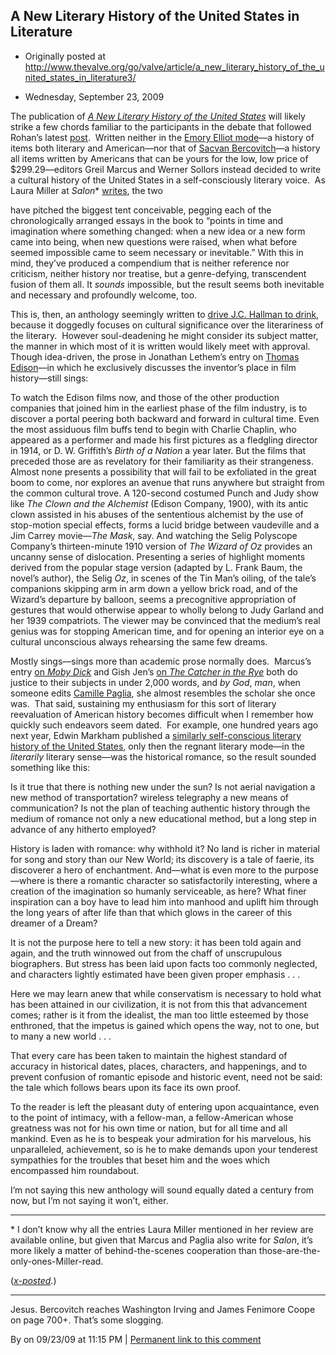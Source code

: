## A New Literary History of the United States in Literature

 * Originally posted at http://www.thevalve.org/go/valve/article/a_new_literary_history_of_the_united_states_in_literature3/

* Wednesday, September 23, 2009 

The publication of [_A New Literary History of the United States_](http://www.amazon.com/exec/obidos/ASIN/0674035941/diesekoschmar-20) will likely strike a few chords familiar to the participants in the debate that followed Rohan’s latest [post](http://www.thevalve.org/go/valve/article/this_week_in_my_classes_revisited_with_some_thoughts_on_j_c_hallman/).  Written neither in the [Emory Elliot mode](http://www.amazon.com/exec/obidos/ASIN/0231058128/diesekoschmar-20)—a history of items both literary and American—nor that of [Sacvan Bercovitch](http://www.amazon.com/exec/obidos/ASIN/052130105X/diesekoschmar-20)—a history all items written by Americans that can be yours for the low, low price of $299.29—editors Greil Marcus and Werner Sollors instead decided to write a cultural history of the United States in a self-consciously literary voice.  As Laura Miller at _Salon_\* [writes](http://www.salon.com/books/review/2009/09/22/literary_history/index.html), the two

have pitched the biggest tent conceivable, pegging each of the chronologically arranged essays in the book to “points in time and imagination where something changed: when a new idea or a new form came into being, when new questions were raised, when what before seemed impossible came to seem necessary or inevitable.” With this in mind, they’ve produced a compendium that is neither reference nor criticism, neither history nor treatise, but a genre-defying, transcendent fusion of them all. It _sounds_ impossible, but the result seems both inevitable and necessary and profoundly welcome, too.

This is, then, an anthology seemingly written to [drive J.C. Hallman to drink](http://www.thevalve.org/go/valve/article/this_week_in_my_classes_revisited_with_some_thoughts_on_j_c_hallman/#26255), because it doggedly focuses on cultural significance over the literariness of the literary.  However soul-deadening he might consider its subject matter, the manner in which most of it is written would likely meet with approval.  Though idea-driven, the prose in Jonathan Lethem’s entry on [Thomas Edison](http://www.newliteraryhistory.com/thomasedison.html)—in which he exclusively discusses the inventor’s place in film history—still sings:

To watch the Edison films now, and those of the other production companies that joined him in the earliest phase of the film industry, is to discover a portal peering both backward and forward in cultural time. Even the most assiduous film buffs tend to begin with Charlie Chaplin, who appeared as a performer and made his first pictures as a fledgling director in 1914, or D. W. Griffith’s _Birth of a Nation_ a year later. But the films that preceded those are as revelatory for their familiarity as their strangeness. Almost none presents a possibility that will fail to be exfoliated in the great boom to come, nor explores an avenue that runs anywhere but straight from the common cultural trove. A 120-second costumed Punch and Judy show like _The Clown and the Alchemist_ (Edison Company, 1900), with its antic clown assisted in his abuses of the sententious alchemist by the use of stop-motion special effects, forms a lucid bridge between vaudeville and a Jim Carrey movie—_The Mask_, say. And watching the Selig Polyscope Company’s thirteen-minute 1910 version of _The Wizard of Oz_ provides an uncanny sense of dislocation. Presenting a series of highlight moments derived from the popular stage version (adapted by L. Frank Baum, the novel’s author), the Selig _Oz_, in scenes of the Tin Man’s oiling, of the tale’s companions skipping arm in arm down a yellow brick road, and of the Wizard’s departure by balloon, seems a precognitive appropriation of gestures that would otherwise appear to wholly belong to Judy Garland and her 1939 compatriots. The viewer may be convinced that the medium’s real genius was for stopping American time, and for opening an interior eye on a cultural unconscious always rehearsing the same few dreams.

Mostly sings—sings more than academic prose normally does.  Marcus’s entry [on _Moby Dick_](http://www.newliteraryhistory.com/mobydick.html) and Gish Jen’s [on _The Catcher in the Rye_](http://www.newliteraryhistory.com/catcherintherye.html) both do justice to their subjects in under 2,000 words, and _by God_, _man_, when someone edits [Camille Paglia](http://www.newliteraryhistory.com/tennesseewilliams.html), she almost resembles the scholar she once was.  That said, sustaining my enthusiasm for this sort of literary reevaluation of American history becomes difficult when I remember how quickly such endeavors seem dated.  For example, one hundred years ago next year, Edwin Markham published a [similarly self-conscious literary history of the United States](http://books.google.com/books?id=aa89AAAAYAAJ&dq=%22the+real+america+in+romance%22&output=text&source=gbs_navlinks_s), only then the regnant literary mode—in the _literarily_ literary sense—was the historical romance, so the result sounded something like this:

Is it true that there is nothing new under the sun? Is not aerial navigation a new method of transportation? wireless telegraphy a new means of communication? Is not the plan of teaching authentic history through the medium of romance not only a new educational method, but a long step in advance of any hitherto employed?

History is laden with romance: why withhold it? No land is richer in material for song and story than our New World; its discovery is a tale of faerie, its discoverer a hero of enchantment. And—what is even more to the purpose—where is there a romantic character so satisfactorily interesting, where a creation of the imagination so humanly serviceable, as here? What finer inspiration can a boy have to lead him into manhood and uplift him through the long years of after life than that which glows in the career of this dreamer of a Dream?

It is not the purpose here to tell a new story: it has been told again and again, and the truth winnowed out from the chaff of unscrupulous biographers. But stress has been laid upon facts too commonly neglected, and characters lightly estimated have been given proper emphasis . . . 

Here we may learn anew that while conservatism is necessary to hold what has been attained in our civilization, it is not from this that advancement comes; rather is it from the idealist, the man too little esteemed by those enthroned, that the impetus is gained which opens the way, not to one, but to many a new world . . .

That every care has been taken to maintain the highest standard of accuracy in historical dates, places, characters, and happenings, and to prevent confusion of romantic episode and historic event, need not be said: the tale which follows bears upon its face its own proof.

To the reader is left the pleasant duty of entering upon acquaintance, even to the point of intimacy, with a fellow-man, a fellow-American whose greatness was not for his own time or nation, but for all time and all mankind. Even as he is to bespeak your admiration for his marvelous, his unparalleled, achievement, so is he to make demands upon your tenderest sympathies for the troubles that beset him and the woes which encompassed him roundabout.

I’m not saying this new anthology will sound equally dated a century from now, but I’m not saying it won’t, either.

* * *

\* I don’t know why all the entries Laura Miller mentioned in her review are available online, but given that Marcus and Paglia also write for _Salon_, it’s more likely a matter of behind-the-scenes cooperation than those-are-the-only-ones-Miller-read.

([_x-posted_](http://acephalous.typepad.com/acephalous/2009/09/a-new-literary-history-of-the-united-states-in-literature.html.html ).)

---

Jesus. Bercovitch reaches Washington Irving and James Fenimore Coope on page 700+. That’s some slogging.

By  on 09/23/09 at 11:15 PM | [Permanent link to this comment](http://www.thevalve.org/go/valve/article/a_new_literary_history_of_the_united_states_in_literature3/#26309)

